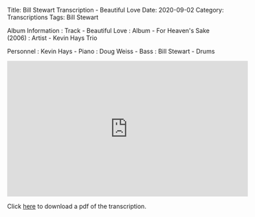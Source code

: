 Title: Bill Stewart Transcription - Beautiful Love 
Date: 2020-09-02 
Category: Transcriptions
Tags: Bill Stewart

Album Information
: Track - Beautiful Love
: Album - For Heaven's Sake (2006)
: Artist - Kevin Hays Trio

Personnel
: Kevin Hays - Piano
: Doug Weiss - Bass
: Bill Stewart - Drums 

<iframe width="560" height="315" src="https://www.youtube.com/embed/lyUYDX2QQig" frameborder="0" allow="accelerometer; autoplay; encrypted-media; gyroscope; picture-in-picture" allowfullscreen></iframe>

Click <a href="{attach}/pdfs/bill_stewart_beautiful_love.pdf" target="_blank">here</a> to download a pdf of the transcription.
